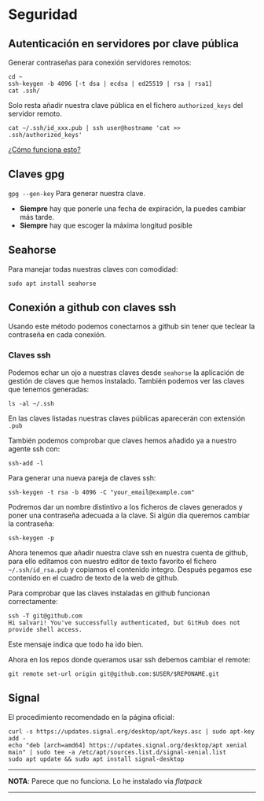 # Seguridad

## Autenticación en servidores por clave pública

Generar contraseñas para conexión servidores remotos:

~~~~
cd ~
ssh-keygen -b 4096 [-t dsa | ecdsa | ed25519 | rsa | rsa1]
cat .ssh/
~~~~

Solo resta añadir nuestra clave pública en el fichero
`authorized_keys` del servidor remoto.

~~~~
cat ~/.ssh/id_xxx.pub | ssh user@hostname 'cat >> .ssh/authorized_keys'
~~~~

[¿Cómo funciona esto?](https://www.digitalocean.com/community/tutorials/understanding-the-ssh-encryption-and-connection-process)

## Claves gpg

`gpg --gen-key` Para generar nuestra clave.

* __Siempre__ hay que ponerle una fecha de expiración, la puedes cambiar más tarde.
* __Siempre__ hay que escoger la máxima longitud posible

## Seahorse

Para manejar todas nuestras claves con comodidad:
 
 `sudo apt install seahorse`
 
## Conexión a github con claves ssh

Usando este método podemos conectarnos a github sin tener que teclear
la contraseña en cada conexión.

### Claves ssh

Podemos echar un ojo a nuestras claves desde `seahorse` la aplicación
de gestión de claves que hemos instalado. También podemos ver las
claves que tenemos generadas:

~~~
ls -al ~/.ssh
~~~

En las claves listadas nuestras claves públicas aparecerán con extensión `.pub`

También podemos comprobar que claves hemos añadido ya a nuestro agente ssh con:

~~~
ssh-add -l
~~~

Para generar una nueva pareja de claves ssh:

~~~
ssh-keygen -t rsa -b 4096 -C "your_email@example.com"
~~~

Podremos dar un nombre distintivo a los ficheros de claves generados y
poner una contraseña adecuada a la clave. Si algún dia queremos
cambiar la contraseña:

~~~
ssh-keygen -p
~~~

Ahora tenemos que añadir nuestra clave ssh en nuestra cuenta de
github, para ello editamos con nuestro editor de texto favorito el
fichero `~/.ssh/id_rsa.pub` y copiamos el contenido integro. Después
pegamos ese contenido en el cuadro de texto de la web de github.

Para comprobar que las claves instaladas en github funcionan
correctamente:

~~~~
ssh -T git@github.com
Hi salvari! You've successfully authenticated, but GitHub does not provide shell access.
~~~~

Este mensaje indica que todo ha ido bien.

Ahora en los repos donde queramos usar ssh debemos cambiar el remote:

~~~~
git remote set-url origin git@github.com:$USER/$REPONAME.git
~~~~

## Signal

El procedimiento recomendado en la página oficial:

~~~~
curl -s https://updates.signal.org/desktop/apt/keys.asc | sudo apt-key add -
echo "deb [arch=amd64] https://updates.signal.org/desktop/apt xenial main" | sudo tee -a /etc/apt/sources.list.d/signal-xenial.list
sudo apt update && sudo apt install signal-desktop
~~~~

------------

__NOTA__: Parece que no funciona. Lo he instalado via _flatpack_

------------
